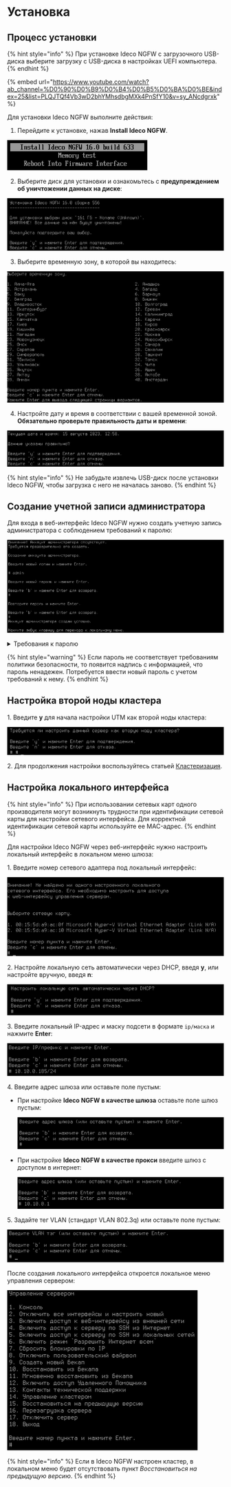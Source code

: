 # Установка

## Процесс установки

{% hint style="info" %}
При установке Ideco NGFW с загрузочного USB-диска выберите загрузку с USB-диска в настройках UEFI компьютера.
{% endhint %}

{% embed url="https://www.youtube.com/watch?ab_channel=%D0%90%D0%B9%D0%B4%D0%B5%D0%BA%D0%BE&index=25&list=PLQJTQf4Vb3wD2bhYMhsdbgMXk4PnSfY10&v=sy_ANcdgrxk" %}

Для установки Ideco NGFW выполните действия:

1. Перейдите к установке, нажав **Install Ideco NGFW**.

![](/.gitbook/assets/installation-process.png)

2. Выберите диск для установки и ознакомьтесь с **предупреждением об уничтожении данных на диске**:

![](/.gitbook/assets/installation-process1.png)

3. Выберите временную зону, в которой вы находитесь:

![](/.gitbook/assets/installation-process2.png)

4. Настройте дату и время в соответствии с вашей временной зоной. **Обязательно проверьте правильность даты и времени**:

![](/.gitbook/assets/installation-process3.png)

{% hint style="info" %}
Не забудьте извлечь USB-диск после установки Ideco NGFW, чтобы загрузка с него не началась заново.
{% endhint %}

## Создание учетной записи администратора

Для входа в веб-интерфейс Ideco NGFW нужно создать учетную запись администратора с соблюдением требований к паролю:

![](/.gitbook/assets/installation-process4.png)

<details>
<summary>Требования к паролю</summary>

* **Минимальная длина пароля** - 12 символов;
* **Содержит только строчные и заглавные латинские буквы**;
* **Содержит цифры**;
* **Содержит специальные символы** (! # $ % & ' * + и другие).
</details>

{% hint style="warning" %}
Если пароль не соответствует требованиям политики безопасности, то появится надпись с информацией, что пароль ненадежен. Потребуется ввести новый пароль с учетом требований к нему.
{% endhint %}

## Настройка второй ноды кластера

1\. Введите **y** для начала настройки UTM как второй ноды кластера:

![](/.gitbook/assets/installation-process6.png)

2\. Для продолжения настройки воспользуйтесь статьей [Кластеризация](/settings/server-management/cluster.md).

## Настройка локального интерфейса

{% hint style="info" %}
При использовании сетевых карт одного производителя могут возникнуть трудности при идентификации сетевой карты для настройки сетевого интерфейса.
Для корректной идентификации сетевой карты используйте ее MAC-адрес.
{% endhint %}

Для настройки Ideco NGFW через веб-интерфейс нужно настроить локальный интерфейс в локальном меню шлюза:

1\. Введите номер сетевого адаптера под локальный интерфейс:

![](/.gitbook/assets/installation-process7.png)

2\. Настройте локальную сеть автоматически через DHCP, введя **y**, или настройте вручную, введя **n**:

![](/.gitbook/assets/installation-process8.png)

3\. Введите локальный IP-адрес и маску подсети в формате `ip/маска` и нажмите **Enter**:

![](/.gitbook/assets/installation-process5.png)

4\. Введите адрес шлюза или оставьте поле пустым:
* При настройке **Ideco NGFW в качестве шлюза** оставьте поле шлюз пустым:

   ![](/.gitbook/assets/installation-process9.png)

* При настройке **Ideco NGFW в качестве прокси** введите шлюз с доступом в интернет:

   ![](/.gitbook/assets/installation-process10.png)

5\. Задайте тег VLAN (стандарт VLAN 802.3q) или оставьте поле пустым:

![](/.gitbook/assets/installation-process11.png)

После создания локального интерфейса откроется локальное меню управления сервером: 

![](/.gitbook/assets/installation-process12.png)

{% hint style="info" %}
Если в Ideco NGFW настроен кластер, в локальном меню будет отсутствовать пункт _Восстановиться на предыдущую версию_.
{% endhint %}
